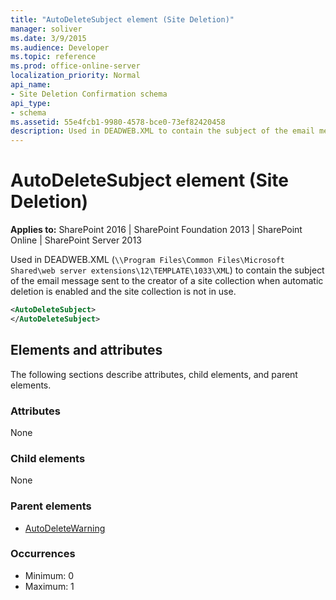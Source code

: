 ```yaml
---
title: "AutoDeleteSubject element (Site Deletion)"
manager: soliver
ms.date: 3/9/2015
ms.audience: Developer
ms.topic: reference
ms.prod: office-online-server
localization_priority: Normal
api_name:
- Site Deletion Confirmation schema
api_type:
- schema
ms.assetid: 55e4fcb1-9980-4578-bce0-73ef82420458
description: Used in DEADWEB.XML to contain the subject of the email message sent to the creator of a site collection when automatic deletion is enabled and the site collection is not in use.
---
```


# AutoDeleteSubject element (Site Deletion)

**Applies to:** SharePoint 2016 | SharePoint Foundation 2013 | SharePoint Online | SharePoint Server 2013
  
Used in DEADWEB.XML (`\\Program Files\Common Files\Microsoft Shared\web server extensions\12\TEMPLATE\1033\XML`) to contain the subject of the email message sent to the creator of a site collection when automatic deletion is enabled and the site collection is not in use.
  
```XML
<AutoDeleteSubject>
</AutoDeleteSubject>
```

## Elements and attributes

The following sections describe attributes, child elements, and parent elements.

### Attributes

None
   
### Child elements

None
   
### Parent elements

- [AutoDeleteWarning](autodeletewarning-element-site-deletion.md)
   
### Occurrences

- Minimum: 0
- Maximum: 1  

<br/> 
   

